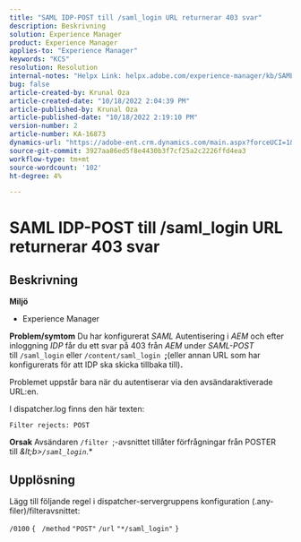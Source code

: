 ```yaml
---
title: "SAML IDP-POST till /saml_login URL returnerar 403 svar"
description: Beskrivning
solution: Experience Manager
product: Experience Manager
applies-to: "Experience Manager"
keywords: "KCS"
resolution: Resolution
internal-notes: "Helpx Link: helpx.adobe.com/experience-manager/kb/SAML-IDP-POST-to-saml-login-url-returns-403-response-AEM-6-x0.html"
bug: false
article-created-by: Krunal Oza
article-created-date: "10/18/2022 2:04:39 PM"
article-published-by: Krunal Oza
article-published-date: "10/18/2022 2:19:10 PM"
version-number: 2
article-number: KA-16873
dynamics-url: "https://adobe-ent.crm.dynamics.com/main.aspx?forceUCI=1&pagetype=entityrecord&etn=knowledgearticle&id=db0f1fcc-ed4e-ed11-bba2-00224808679b"
source-git-commit: 3927aa86ed5f8e4430b3f7cf25a2c2226ffd4ea3
workflow-type: tm+mt
source-wordcount: '102'
ht-degree: 4%

---
```


# SAML IDP-POST till /saml_login URL returnerar 403 svar

## Beskrivning

<b>Miljö</b>
- Experience Manager



<b>Problem/symtom</b>
Du har konfigurerat *SAML* Autentisering i *AEM* och efter inloggning *IDP* får du ett svar på 403 från *AEM* under *SAML-POST* till `/saml_login` eller `/content/saml_login `<b>;</b>(eller annan URL som har konfigurerats för att IDP ska skicka tillbaka till)<b>.</b>

Problemet uppstår bara när du autentiserar via den avsändaraktiverade URL:en.

I dispatcher.log finns den här texten:

`Filter rejects: POST`


<b>Orsak</b>
Avsändaren `/filter `;-avsnittet tillåter förfrågningar från POSTER till *\&lt;b>`/saml_login`*.*


## Upplösning


Lägg till följande regel i dispatcher-servergruppens konfiguration (.any-filer)/filteravsnittet:

`/0100` `{ ` `/method` `"POST"` `/url` `"*/saml_login"` `}`
